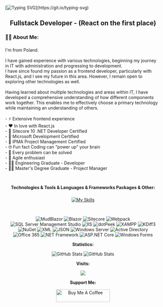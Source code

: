 [![Typing SVG](https://readme-typing-svg.demolab.com/?width=1200&&size=38&center=true&vCenter=true&lines=Hi👋,+I'm+Damian+Czerwiński!;)](https://git.io/typing-svg)
<h2 align="center">Fullstack Developer - (React on the first place)</h2>

###

<h3 align="left">👩‍💻  About Me:</h3>

###

<p align="left">
  I'm from Poland.<br><br>
  I have gained experience with various technologies, beginning my journey in IT with administration and progressing to development.<br>
  I have since found my passion as a frontend developer, particularly with React.js, and I see my future in this area.
  However, I remain open to exploring other technologies as well.<br><br>
  Having learned about multiple technologies and areas within IT, I have developed a comprehensive understanding of how different components work together.
  This enables me to effectively choose a primary technology while maintaining an understanding of others.<br><br>
  - ⚡ Extensive frontend experience<br>
  - ❤️ In love with React.js<br>
  - 🥇 Sitecore 10 .NET Developer Certified<br>
  - 🥇 Microsoft Development Certified<br>
  - 🥇 IPMA Project Management Certified<br>
  - 🤓 Fun fact Coding can “power up” your brain<br>
  - 🌈 Every problem can be solved<br>
  - 💛 Agile enthusiast<br>
  - 🧑‍🎓 Engineering Graduate - Developer<br>
  - 👨‍🎓 Master's Degree Graduate - Project Manager
</p> <br>

**<p align="center">Technologies & Tools & Languages & Frameworks Packages & Other:</p>**

###

<div align="center">
  
[![My Skills](https://skillicons.dev/icons?i=js,html,css,sass,nodejs,typescript,powershell,vue,react,tailwind,bootstrap,wordpress,redux,materialui,firebase,postgresql,mysql,stackoverflow,styledcomponents,selenium,docker,azure,git,github,dotnet,sublime,vscode,visualstudio,angular,babel,cs,codepen,devto,discord,figma,flask,gmail,ai,jquery,linux,npm,yarn,ps,postman,pug,py,raspberrypi,regex,svg,symfony,ubuntu,windows,vuetify,xd)](https://skillicons.dev)
  
</div>

<br>

<div align="center">
   
![MudBlazor](https://img.shields.io/badge/MudBlazor-1E1E1E?style=flat&logo=blazor&logoColor=white)
![Blazor](https://img.shields.io/badge/Blazor-1E1E1E?style=flat&logo=blazor&logoColor=white)
![Sitecore](https://img.shields.io/badge/Sitecore-0076A8?style=flat&logo=sitecore&logoColor=white)
![Webpack](https://img.shields.io/badge/Webpack-8DD6F9?style=flat&logo=webpack&logoColor=black)
![SQL Server Management Studio](https://img.shields.io/badge/SQL%20Server%20Management%20Studio-CC2927?style=flat&logo=microsoft-sql-server&logoColor=white)
![IIS](https://img.shields.io/badge/IIS-1D1D1D?style=flat&logo=internet-explorer&logoColor=white)
![dotPeek](https://img.shields.io/badge/dotPeek-9E3D44?style=flat&logo=jetbrains&logoColor=white)
![XAMPP](https://img.shields.io/badge/XAMPP-F9E31A?style=flat&logo=xampp&logoColor=black)
![KDiff3](https://img.shields.io/badge/KDiff3-1E1E1E?style=flat&logo=kdiff3&logoColor=white)
![NuGet](https://img.shields.io/badge/NuGet-4E7D3B?style=flat&logo=nuget&logoColor=white)
![XML](https://img.shields.io/badge/XML-FF0000?style=flat&logo=xml&logoColor=white)
![JSON](https://img.shields.io/badge/JSON-0A74FF?style=flat&logo=json&logoColor=white)
![Windows Server](https://img.shields.io/badge/Windows%20Server-00A4EF?style=flat&logo=microsoft-windows&logoColor=white)
![Active Directory](https://img.shields.io/badge/Active%20Directory-0A74FF?style=flat&logo=windows&logoColor=white)
![Office 365](https://img.shields.io/badge/Office%20365-0078D4?style=flat&logo=microsoft-office&logoColor=white)
![NET Framework](https://img.shields.io/badge/.NET%20Framework-512BD4?style=flat&logo=.net&logoColor=white)
![ASP.NET Core](https://img.shields.io/badge/ASP.NET%20Core-512BD4?style=flat&logo=aspnetcore&logoColor=white)
![Windows Forms](https://img.shields.io/badge/Windows%20Forms-0078D4?style=flat&logo=windows&logoColor=white)

</div>


 <p align="center" style="font-weight: bold;">Statistics:</p>
 <p align="center">
   <img src="https://streak-stats.demolab.com/?user=damianczer&theme=dark" alt="GitHub Stats"/>
      <img src="https://github-readme-stats.vercel.app/api?username=damianczer&show_icons=true&theme=dark" alt="GitHub Stats"/>
 </p>

<p align="center" style="font-weight: bold;">Visits:</p>
<p align="center">
  <img src="https://profile-counter.glitch.me/damianczer/count.svg" />
</p>

<p align="center" style="font-weight: bold;">Support Me:</p>
<p align="center">
<a href="https://www.buymeacoffee.com/damianczer" target="_blank"><img src="https://cdn.buymeacoffee.com/buttons/default-orange.png" alt="Buy Me A Coffee" height="41" width="174"></a>
</p>
